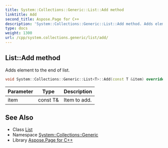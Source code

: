 ```yaml
---
title: System::Collections::Generic::List::Add method
linktitle: Add
second_title: Aspose.Page for C++
description: 'System::Collections::Generic::List::Add method. Adds element to the end of list in C++.'
type: docs
weight: 1300
url: /cpp/system.collections.generic/list/add/
---
```

## List::Add method


Adds element to the end of list.

```cpp
void System::Collections::Generic::List<T>::Add(const T &item) override
```


| Parameter | Type | Description |
| --- | --- | --- |
| item | const T\& | Item to add. |

## See Also

* Class [List](../)
* Namespace [System::Collections::Generic](../../)
* Library [Aspose.Page for C++](../../../)
